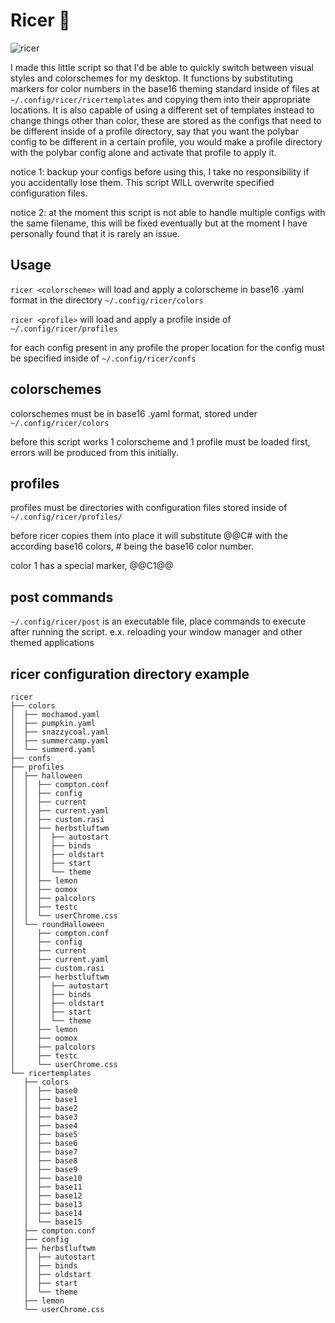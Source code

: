 # Ricer 🍚
![ricer](/ricer.gif)

I made this little script so that I'd be able to quickly switch between visual styles and colorschemes for my desktop.
It functions by substituting markers for color numbers in the base16 theming standard inside of files at `~/.config/ricer/ricertemplates` and copying them into their appropriate locations. It is also capable of using a different set of templates instead to change things other than color, these are stored as the configs that need to be different inside of a profile directory, say that you want the polybar config to be different in a certain profile, you would make a profile directory with the polybar config alone and activate that profile to apply it.

notice 1: backup your configs before using this, I take no responsibility if you accidentally lose them. This script WILL overwrite specified configuration files.

notice 2: at the moment this script is not able to handle multiple configs with the same filename, this will be fixed eventually but at the moment I have personally found that it is rarely an issue.

## Usage

`ricer <colorscheme>` will load and apply a colorscheme in base16 .yaml format in the directory `~/.config/ricer/colors`

`ricer <profile>` will load and apply a profile inside of `~/.config/ricer/profiles`

for each config present in any profile the proper location for the config must be specified inside of `~/.config/ricer/confs` 

## colorschemes
colorschemes must be in base16 .yaml format, stored under `~/.config/ricer/colors`

before this script works 1 colorscheme and 1 profile must be loaded first, errors will be produced from this initially.

## profiles
profiles must be directories with configuration files stored inside of `~/.config/ricer/profiles/` 

before ricer copies them into place it will substitute @@C# with the according base16 colors, # being the base16 color number.

color 1 has a special marker, @@C1@@

## post commands
`~/.config/ricer/post` is an executable file, place commands to execute after running the script. e.x. reloading your window manager and other themed applications

## ricer configuration directory example
```
ricer
├── colors
│  ├── mochamod.yaml
│  ├── pumpkin.yaml
│  ├── snazzycoal.yaml
│  ├── summercamp.yaml
│  └── summerd.yaml
├── confs
├── profiles
│  ├── halloween
│  │  ├── compton.conf
│  │  ├── config
│  │  ├── current
│  │  ├── current.yaml
│  │  ├── custom.rasi
│  │  ├── herbstluftwm
│  │  │  ├── autostart
│  │  │  ├── binds
│  │  │  ├── oldstart
│  │  │  ├── start
│  │  │  └── theme
│  │  ├── lemon
│  │  ├── oomox
│  │  ├── palcolors
│  │  ├── testc
│  │  └── userChrome.css
│  └── roundHalloween
│     ├── compton.conf
│     ├── config
│     ├── current
│     ├── current.yaml
│     ├── custom.rasi
│     ├── herbstluftwm
│     │  ├── autostart
│     │  ├── binds
│     │  ├── oldstart
│     │  ├── start
│     │  └── theme
│     ├── lemon
│     ├── oomox
│     ├── palcolors
│     ├── testc
│     └── userChrome.css
└── ricertemplates
   ├── colors
   │  ├── base0
   │  ├── base1
   │  ├── base2
   │  ├── base3
   │  ├── base4
   │  ├── base5
   │  ├── base6
   │  ├── base7
   │  ├── base8
   │  ├── base9
   │  ├── base10
   │  ├── base11
   │  ├── base12
   │  ├── base13
   │  ├── base14
   │  └── base15
   ├── compton.conf
   ├── config
   ├── herbstluftwm
   │  ├── autostart
   │  ├── binds
   │  ├── oldstart
   │  ├── start
   │  └── theme
   ├── lemon
   └── userChrome.css
   ``` 
